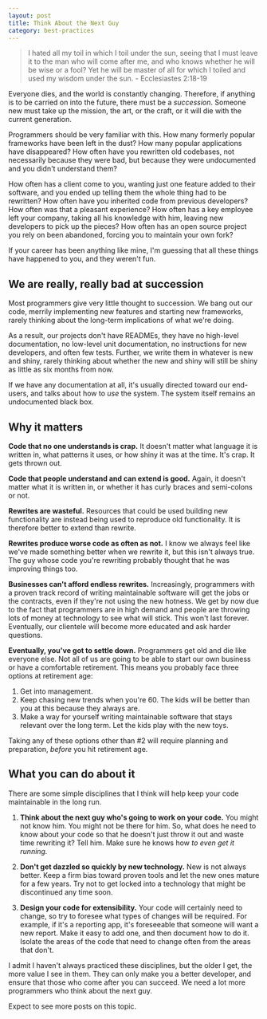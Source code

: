 ```yaml
---
layout: post
title: Think About the Next Guy
category: best-practices
---
```


> I hated all my toil in which I toil under the sun, seeing that I must leave it
> to the man who will come after me, and who knows whether he will be wise or a
> fool? Yet he will be master of all for which I toiled and used my wisdom under
> the sun. - Ecclesiastes 2:18-19

Everyone dies, and the world is constantly changing. Therefore, if anything is
to be carried on into the future, there must be a _succession_. Someone new must
take up the mission, the art, or the craft, or it will die with the current
generation.

Programmers should be very familiar with this. How many formerly popular
frameworks have been left in the dust? How many popular applications have
disappeared? How often have you rewritten old codebases, not necessarily because
they were bad, but because they were undocumented and you didn't understand 
them? 

How often has a client come to you, wanting just one feature added to their
software, and you ended up telling them the whole thing had to be rewritten? How
often have you inherited code from previous developers? How often was that a
pleasant experience? How often has a key employee left your company, taking all
his knowledge with him, leaving new developers to pick up the pieces? How often
has an open source project you rely on been abandoned, forcing you to maintain
your own fork?

If your career has been anything like mine, I'm guessing that all these things
have happened to you, and they weren't fun. 

## We are really, really bad at succession

Most programmers give very little thought to succession. We bang out our code,
merrily implementing new features and starting new frameworks, rarely thinking
about the long-term implications of what we're doing.

As a result, our projects don't have READMEs, they have no high-level 
documentation, no low-level unit documentation, no instructions for new 
developers, and often few tests. Further, we write them in whatever is new and 
shiny, rarely thinking about whether the new and shiny will still be shiny as
little as six months from now.

If we have any documentation at all, it's usually directed toward our end-users,
and talks about how to _use_ the system. The system itself remains an 
undocumented black box.

## Why it matters

**Code that no one understands is crap.** It doesn't matter what language it is
written in, what patterns it uses, or how shiny it was at the time. It's crap.
It gets thrown out.

**Code that people understand and can extend is good.** Again, it doesn't matter
what it is written in, or whether it has curly braces and semi-colons or not.

**Rewrites are wasteful.** Resources that could be used building new
functionality are instead being used to reproduce old functionality. It is
therefore better to extend than rewrite.

**Rewrites produce worse code as often as not.** I know we always feel like 
we've made something better when we rewrite it, but this isn't always true. 
The guy whose code you're rewriting probably thought that he was improving
things too.

**Businesses can't afford endless rewrites.** Increasingly, programmers with a 
proven track record of writing maintainable software will get the jobs or the 
contracts, even if they're not using the new hotness. We get by now due to the
fact that programmers are in high demand and people are throwing lots of money
at technology to see what will stick. This won't last forever. Eventually, our
clientele will become more educated and ask harder questions.

**Eventually, you've got to settle down.** Programmers get old and die like
everyone else. Not all of us are going to be able to start our own business or
have a comfortable retirement. This means you probably face three options at
retirement age:

1. Get into management.
2. Keep chasing new trends when you're 60. The kids will be better than you 
   at this because they always are.
3. Make a way for yourself writing maintainable software that stays relevant 
   over the long term. Let the kids play with the new toys.

Taking any of these options other than #2 will require planning and preparation,
_before_ you hit retirement age.

## What you can do about it

There are some simple disciplines that I think will help keep your code
maintainable in the long run.

1. **Think about the next guy who's going to work on your code.** You might 
not know him. You might not be there for him. So, what does he need to know 
about your code so that he doesn't just throw it out and waste time rewriting 
it? Tell him. Make sure he knows how _to even get it running._

2. **Don't get dazzled so quickly by new technology.** New is not always
better. Keep a firm bias toward proven tools and let the new ones mature for a
few years. Try not to get locked into a technology that might be discontinued 
any time soon.

3. **Design your code for extensibility.** Your code will certainly need to
change, so try to foresee what types of changes will be required. For example,
if it's a reporting app, it's foreseeable that someone will want a new report.
Make it easy to add one, and then document how to do it. Isolate the areas of
the code that need to change often from the areas that don't.

I admit I haven't always practiced these disciplines, but the older I get, the 
more value I see in them. They can only make you a better developer, and ensure 
that those who come after you can succeed. We need a lot more programmers who 
think about the next guy.

Expect to see more posts on this topic.
